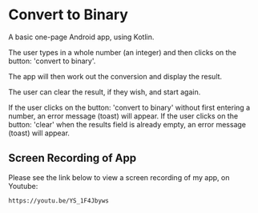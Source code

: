 # Convert to Binary

A basic one-page Android app, using Kotlin.

The user types in a whole number (an integer) and then clicks on the button: 'convert to binary'. 

The app will then work out the conversion and display the result.

The user can clear the result, if they wish, and start again.

If the user clicks on the button: 'convert to binary' without first entering a number, an error message (toast) will appear.
If the user clicks on the button: 'clear' when the results field is already empty, an error message (toast) will appear.


## Screen Recording of App

Please see the link below to view a screen recording of my app, on Youtube:


```
https://youtu.be/YS_1F4Jbyws
```
